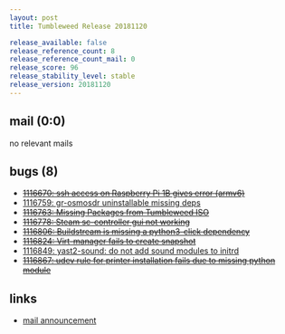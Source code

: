 ```yaml
---
layout: post
title: Tumbleweed Release 20181120

release_available: false
release_reference_count: 8
release_reference_count_mail: 0
release_score: 96
release_stability_level: stable
release_version: 20181120
---
```


## mail (0:0)

no relevant mails

## bugs (8)

<!--more-->

- ~~[1116670: ssh access on Raspberry Pi 1B gives error (armv6)](https://bugzilla.opensuse.org/show_bug.cgi?id=1116670)~~
- [1116759: gr-osmosdr uninstallable missing deps](https://bugzilla.opensuse.org/show_bug.cgi?id=1116759)
- ~~[1116763: Missing Packages from Tumbleweed ISO](https://bugzilla.opensuse.org/show_bug.cgi?id=1116763)~~
- ~~[1116778: Steam sc-controller gui not working](https://bugzilla.opensuse.org/show_bug.cgi?id=1116778)~~
- ~~[1116806: Buildstream is missing a python3-click dependency](https://bugzilla.opensuse.org/show_bug.cgi?id=1116806)~~
- ~~[1116824: Virt-manager fails to create snapshot](https://bugzilla.opensuse.org/show_bug.cgi?id=1116824)~~
- [1116849: yast2-sound: do not add sound modules to initrd](https://bugzilla.opensuse.org/show_bug.cgi?id=1116849)
- ~~[1116867: udev rule for printer installation fails due to missing python module](https://bugzilla.opensuse.org/show_bug.cgi?id=1116867)~~



## links

- [mail announcement](https://lists.opensuse.org/opensuse-factory/2018-11/msg00271.html)
